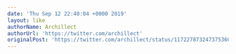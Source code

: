 ```yaml
---
date: 'Thu Sep 12 22:40:04 +0000 2019'
layout: like
authorName: Archillect
authorUrl: 'https://twitter.com/archillect'
originalPost: 'https://twitter.com/archillect/status/1172278732473753602'
---
```

